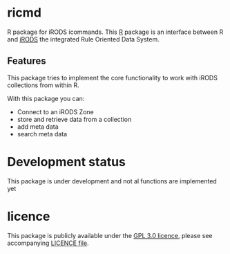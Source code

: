 # ricmd

R package for iRODS icommands. This [R](https://r-project.org) package
is an interface between R and [iRODS](https://irods.org) the integrated
Rule Oriented Data System.

## Features

This package tries to implement the core functionality to work with
iRODS collections from within R.

With this package you can:
 - Connect to an iRODS Zone
 - store and retrieve data from a collection
 - add meta data 
 - search meta data 

# Development status

This package is under development and not al functions are implemented
yet

# licence

This package is publicly available under the [GPL 3.0
licence](https://www.gnu.org/licenses/gpl-3.0.en.html),
please see accompanying [LICENCE
file](https://github.com/jspijker/ricmd/blob/master/LICENSE). 
